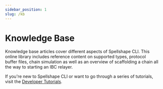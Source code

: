 ```yaml
---
sidebar_position: 1
slug: /kb
---
```


# Knowledge Base

Knowledge base articles cover different aspects of Spellshape CLI. This online library includes reference content on supported types, protocol buffer files, chain simulation as well as an overview of scaffolding a chain all the way to starting an IBC relayer.

If you're new to Spellshape CLI or want to go through a series of tutorials, visit the [Developer Tutorials](/guide).
